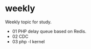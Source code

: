 # weekly
Weekly topic for study.

- 01 PHP delay queue based on Redis.
- 02 CDC
- 03 php -l kernel

